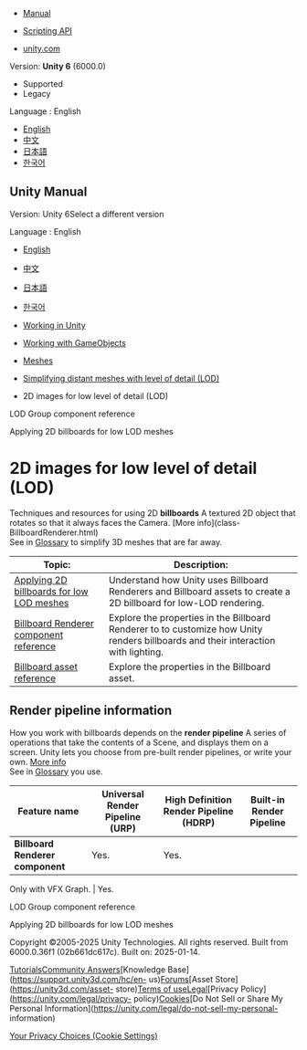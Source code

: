 [](https://docs.unity3d.com)

  * [Manual](../Manual/index.html)
  * [Scripting API](../ScriptReference/index.html)

  * [unity.com](https://unity.com/)

Version: **Unity 6** (6000.0)

  * Supported
  * Legacy

Language : English

  * [English](/Manual/2d-images-lod.html)
  * [中文](/cn/current/Manual/2d-images-lod.html)
  * [日本語](/ja/current/Manual/2d-images-lod.html)
  * [한국어](/kr/current/Manual/2d-images-lod.html)

[](https://docs.unity3d.com)

## Unity Manual

Version: Unity 6Select a different version

Language : English

  * [English](/Manual/2d-images-lod.html)
  * [中文](/cn/current/Manual/2d-images-lod.html)
  * [日本語](/ja/current/Manual/2d-images-lod.html)
  * [한국어](/kr/current/Manual/2d-images-lod.html)

  * [Working in Unity](working-in-unity.html)
  * [Working with GameObjects](working-with-gameobjects.html)
  * [Meshes](mesh.html)
  * [Simplifying distant meshes with level of detail (LOD)](simplifying-distant-meshes-with-level-of-detail-lod.html)
  * 2D images for low level of detail (LOD)

[](class-LODGroup.html)

LOD Group component reference

[](applying-2d-billboards-low-lod-meshes.html)

Applying 2D billboards for low LOD meshes

# 2D images for low level of detail (LOD)

Techniques and resources for using 2D **billboards** A textured 2D object that
rotates so that it always faces the Camera. [More info](class-
BillboardRenderer.html)  
See in [Glossary](Glossary.html#Billboard) to simplify 3D meshes that are far
away.

**Topic:** | **Description:**  
---|---  
[Applying 2D billboards for low LOD meshes](applying-2d-billboards-low-lod-meshes.html) | Understand how Unity uses Billboard Renderers and Billboard assets to create a 2D billboard for low-LOD rendering.  
[Billboard Renderer component reference](class-BillboardRenderer.html) | Explore the properties in the Billboard Renderer to to customize how Unity renders billboards and their interaction with lighting.  
[Billboard asset reference](class-BillboardAsset.html) | Explore the properties in the Billboard asset.  
  
## Render pipeline information

How you work with billboards depends on the **render pipeline** A series of
operations that take the contents of a Scene, and displays them on a screen.
Unity lets you choose from pre-built render pipelines, or write your own.
[More info](render-pipelines.html)  
See in [Glossary](Glossary.html#Renderpipeline) you use.

**Feature name** | **Universal Render Pipeline (URP)** | **High Definition Render Pipeline (HDRP)** | **Built-in Render Pipeline**  
---|---|---|---  
**Billboard Renderer component** | Yes. | Yes.  
  
Only with VFX Graph. | Yes.  
  
[](class-LODGroup.html)

LOD Group component reference

[](applying-2d-billboards-low-lod-meshes.html)

Applying 2D billboards for low LOD meshes

Copyright ©2005-2025 Unity Technologies. All rights reserved. Built from
6000.0.36f1 (02b661dc617c). Built on: 2025-01-14.

[Tutorials](https://learn.unity.com/)[Community
Answers](https://answers.unity3d.com)[Knowledge
Base](https://support.unity3d.com/hc/en-
us)[Forums](https://forum.unity3d.com)[Asset Store](https://unity3d.com/asset-
store)[Terms of
use](https://docs.unity3d.com/Manual/TermsOfUse.html)[Legal](https://unity.com/legal)[Privacy
Policy](https://unity.com/legal/privacy-
policy)[Cookies](https://unity.com/legal/cookie-policy)[Do Not Sell or Share
My Personal Information](https://unity.com/legal/do-not-sell-my-personal-
information)

[Your Privacy Choices (Cookie Settings)](javascript:void\(0\);)

